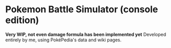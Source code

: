 # Pokemon Battle Simulator (console edition)

**Very WIP, not even damage formula has been implemented yet**
Developed entirely by me, using PokéPedia's data and wiki pages.
